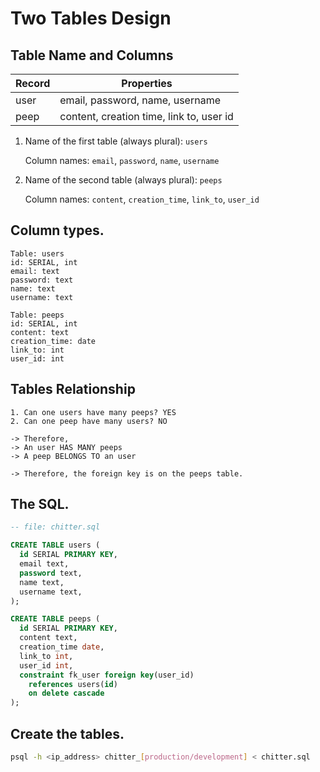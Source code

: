# Two Tables Design

## Table Name and Columns

| Record                | Properties          |
| --------------------- | ------------------  |
| user                  | email, password, name, username
| peep                  | content, creation time, link to, user id

1. Name of the first table (always plural): `users` 

    Column names: `email`, `password`, `name`, `username`

2. Name of the second table (always plural): `peeps` 

    Column names: `content`, `creation_time`, `link_to`, `user_id`

## Column types.

```
Table: users
id: SERIAL, int
email: text
password: text
name: text
username: text

Table: peeps
id: SERIAL, int
content: text
creation_time: date
link_to: int
user_id: int
```

## Tables Relationship

```
1. Can one users have many peeps? YES
2. Can one peep have many users? NO

-> Therefore,
-> An user HAS MANY peeps
-> A peep BELONGS TO an user

-> Therefore, the foreign key is on the peeps table.
```


## The SQL.

```sql
-- file: chitter.sql

CREATE TABLE users (
  id SERIAL PRIMARY KEY,
  email text,
  password text,
  name text,
  username text,
);

CREATE TABLE peeps (
  id SERIAL PRIMARY KEY,
  content text,
  creation_time date,
  link_to int,
  user_id int,
  constraint fk_user foreign key(user_id)
    references users(id)
    on delete cascade
);

```

## Create the tables.

```bash
psql -h <ip_address> chitter_[production/development] < chitter.sql
```
